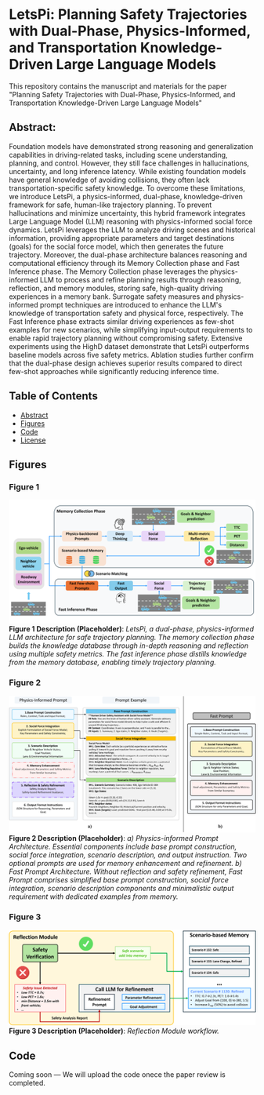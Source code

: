 # LetsPi: Planning Safety Trajectories with Dual-Phase, Physics-Informed, and Transportation Knowledge-Driven Large Language Models
This repository contains the manuscript and materials for the paper "Planning Safety Trajectories with Dual-Phase, Physics-Informed, and Transportation Knowledge-Driven Large Language Models"

## Abstract: 
Foundation models have demonstrated strong reasoning and generalization capabilities in driving-related tasks, including scene understanding, planning, and control. However, they still face challenges in hallucinations, uncertainty, and long inference latency. While existing foundation models have general knowledge of avoiding collisions, they often lack transportation-specific safety knowledge. To overcome these limitations, we introduce LetsPi, a physics-informed, dual-phase, knowledge-driven framework for safe, human-like trajectory planning. To prevent hallucinations and minimize uncertainty, this hybrid framework integrates Large Language Model (LLM) reasoning with physics-informed social force dynamics. LetsPi leverages the LLM to analyze driving scenes and historical information, providing appropriate parameters and target destinations (goals) for the social force model, which then generates the future trajectory. Moreover, the dual-phase architecture balances reasoning and computational efficiency through its Memory Collection phase and Fast Inference phase. The Memory Collection phase leverages the physics-informed LLM to process and refine planning results through reasoning, reflection, and memory modules, storing safe, high-quality driving experiences in a memory bank. Surrogate safety measures and physics-informed prompt techniques are introduced to enhance the LLM's knowledge of transportation safety and physical force, respectively. The Fast Inference phase extracts similar driving experiences as few-shot examples for new scenarios, while simplifying input-output requirements to enable rapid trajectory planning without compromising safety. Extensive experiments using the HighD dataset demonstrate that LetsPi outperforms baseline models across five safety metrics. Ablation studies further confirm that the dual-phase design achieves superior results compared to direct few-shot approaches while significantly reducing inference time.

## Table of Contents
- [Abstract](#abstract)
- [Figures](#figures)
- [Code](#code)
- [License](#license)

## Figures

### Figure 1
![Figure 1](assets/figure_1.png)
**Figure 1 Description (Placeholder)**: *LetsPi, a dual-phase, physics-informed LLM architecture for safe trajectory planning. The memory collection phase builds the knowledge database through in-depth reasoning and reflection using multiple safety metrics. The fast inference phase distills knowledge from the memory database, enabling timely trajectory planning.*

### Figure 2
![Figure 2](assets/fig2_prompt3.png)
**Figure 2 Description (Placeholder)**: *a) Physics-informed Prompt Architecture. Essential components include base prompt construction, social force integration, scenario description, and output instruction. Two optional prompts are used for memory enhancement and refinement. b) Fast Prompt Architecture. Without reflection and safety refinement,  Fast Prompt comprises simplified base prompt construction, social force integration, scenario description components and minimalistic output requirement with dedicated examples from memory.*

### Figure 3
![Figure 3](assets/figure_3_reflection.png)
**Figure 3 Description (Placeholder)**: *Reflection Module workflow.*

## Code
Coming soon — We will upload the code onece the paper review is completed.
